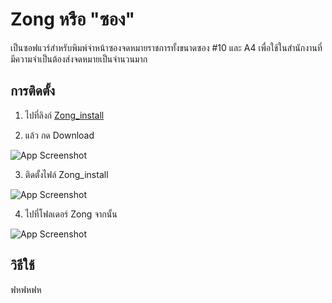 # Zong หรือ "ซอง"

เป็นซอฟแวร์สำหรับพิมพ์จ่าหน้าซองจดหมายราชการทั้งขนาดซอง #10 และ A4 เพื่อใช้ในสำนักงานที่มีความจำเป็นต้องส่งจดหมายเป็นจำนวนมาก


## การติดตั้ง

1. ไปที่ลิงก์ [Zong_install](https://github.com/RomRakharb/Zong/blob/5eb0012c3d3f41899c9e104b905ec674cda86607/dist/zong.exe)

2. แล้ว กด Download

![App Screenshot](https://bl6pap003files.storage.live.com/y4mnwLlBX7ROe25iCUYtv-pgNyrRLOUExDDuXmUjyjYLtLleJX4Z-uis2aTuLCZfZEKUulV-pNBrd5ZLxVwOnBjf9kC6h3DRfsQObtM1Zn8HwSxnSqJ1iotpayqRbjCnGvuS-q3t6zbBXvGpFC8kocoA-YxPEYYzsRbabpmpQq1fWeKPz8a-OTIc1uwSGMKXnRJ?width=660&height=263&cropmode=none)

3. ติดตั้งไฟล์ Zong_install

![App Screenshot](https://bl6pap003files.storage.live.com/y4mVwjlZVQ4fOJjHyBlsNh9XgP4fB8N6rTW6gT6OGwpw9GkWz86HySfYv2DZ94MR58ZHxnnC-IonTIG0EjXkxHVtAMVccFOrYwxE5MHtYUmdEMObSFTVm0eRORh67c56TmUodV4SZK05apu4KYbM4iy6ASoZsPK74ghyGFSeXxiyB__YKKek102kgL-SfPXcceI?width=660&height=515&cropmode=none)

4. ไปที่โฟลเดอร์ Zong จากนั้น

![App Screenshot](https://bl6pap003files.storage.live.com/y4mGXZSXaG-5MSFhGjLEVgADDI_G9VRw0-xuCDdGuN-6XfS8QwSDRlFPeFF1pOuWkBFpriqomFM2ityCQFhVaZC_nOK4otGDfHJkMyqlNIYoHaHdcfFoT-tIsZN-DLgMaQipRiZ9we0JHDC7unZqBW29ONq7koFUOavZcdQVd0mypcZEsBW6knbFK19EkoT6AYz?width=660&height=494&cropmode=none)


## วิธีใช้

ฟหฟหฟห
